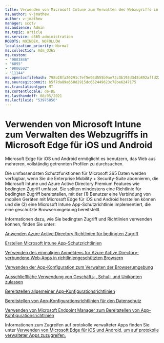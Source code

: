 ```yaml
---
title: Verwenden von Microsoft Intune zum Verwalten des Webzugriffs in Microsoft Edge für iOS und Android
ms.author: v-jmathew
author: v-jmathew
manager: scotv
ms.audience: Admin
ms.topic: article
ms.service: o365-administration
ROBOTS: NOINDEX, NOFOLLOW
localization_priority: Normal
ms.collection: Adm_O365
ms.custom:
- "9003846"
- "6895"
- "9006502"
- "11144"
ms.openlocfilehash: 798b28fa20291c7ef5e94d555b9ae72c3b193d343b892affd22b6a23e780d523
ms.sourcegitcommit: b5f7da89a650d2915dc652449623c78be6247175
ms.translationtype: MT
ms.contentlocale: de-DE
ms.lasthandoff: 08/05/2021
ms.locfileid: "53975856"
---
```

# <a name="use-microsoft-intune-to-manage-web-access-in-microsoft-edge-for-ios-and-android"></a>Verwenden von Microsoft Intune zum Verwalten des Webzugriffs in Microsoft Edge für iOS und Android

Microsoft Edge für iOS und Android ermöglicht es benutzern, das Web aus mehreren, vollständig getrennten Profilen zu durchsuchen.

Die umfassendsten Schutzfunktionen für Microsoft 365 Daten werden verfügbar, wenn Sie die Enterprise Mobility + Security-Suite abonnieren, die Microsoft Intune und Azure Active Directory Premium Features wie bedingten Zugriff umfasst. Sie sollten mindestens eine Richtlinie für bedingten Zugriff bereitstellen, mit der (1) Benutzer eine Verbindung von mobilen Geräten mit Microsoft Edge für iOS und Android herstellen können und die (2) eine Microsoft Intune App-Schutzrichtlinie implementiert, die eine geschützte Browserumgebung bereitstellt.

Informationen dazu, wie Sie bedingten Zugriff und Richtlinien verwenden können, finden Sie unter:

[Anwenden Azure Active Directory Richtlinien für bedingten Zugriff](https://go.microsoft.com/fwlink/?linkid=2132481)

[Erstellen Microsoft Intune App-Schutzrichtlinien](https://go.microsoft.com/fwlink/?linkid=2132651)

[Verwenden des einmaligen Anmeldens für Azure Active Directory-verbundene Web-Apps in richtliniengeschützten Browsern](https://go.microsoft.com/fwlink/?linkid=2132482)

[Verwenden der App-Konfiguration zum Verwalten der Browserumgebung](https://go.microsoft.com/fwlink/?linkid=2132483)

[Ausschließliche Verwendung von Geschäfts-, Schul- und Unikonten zulassen](https://go.microsoft.com/fwlink/?linkid=2132652)

[Bereitstellen allgemeiner App-Konfigurationsrichtlinien](https://go.microsoft.com/fwlink/?linkid=2132653)

[Bereitstellen von App-Konfigurationsrichtlinien für den Datenschutz](https://go.microsoft.com/fwlink/?linkid=2132654)

[Verwenden von Microsoft Endpoint Manager zum Bereitstellen von App-Konfigurationsrichtlinien](https://go.microsoft.com/fwlink/?linkid=2132707)

Informationen zum Zugreifen auf protokolle verwalteter Apps finden Sie unter [Verwenden von Microsoft Edge für iOS und Android, um auf protokolle verwalteter Apps zuzugreifen.](https://go.microsoft.com/fwlink/?linkid=2132578)
